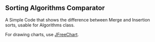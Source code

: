 ## Sorting Algorithms Comparator

A Simple Code that shows the difference between Merge and Insertion sorts, usable for Algorithms class. 

For drawing charts, use [JFreeChart](https://github.com/jfree/jfreechart).
